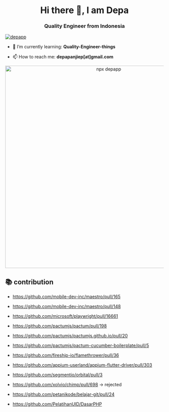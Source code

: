<h1 align="center">Hi there 👋, I am Depa</h1>
<h3 align="center">Quality Engineer from Indonesia</h3>

<p align="left"> <a href="https://twitter.com/depapp" target="blank"><img src="https://img.shields.io/twitter/follow/depapp?logo=twitter&style=for-the-badge" alt="depapp" /></a> </p>

- 🌱 I’m currently learning: **Quality-Engineer-things**

- 📫 How to reach me: **depapanjiep[at]gmail.com**

<p align="center">
  <img width="642" alt="npx depapp" src="https://user-images.githubusercontent.com/6134774/117261311-36966080-ae7a-11eb-8431-551d897e7e20.png">
</p>

## :books: contribution

- https://github.com/mobile-dev-inc/maestro/pull/165

- https://github.com/mobile-dev-inc/maestro/pull/148

- https://github.com/microsoft/playwright/pull/16661

- https://github.com/pactumjs/pactum/pull/198

- https://github.com/pactumjs/pactumjs.github.io/pull/20

- https://github.com/pactumjs/pactum-cucumber-boilerplate/pull/5

- https://github.com/fireship-io/flamethrower/pull/36

- https://github.com/appium-userland/appium-flutter-driver/pull/303

- https://github.com/segmentio/orbital/pull/3

- https://github.com/xolvio/chimp/pull/698 -> rejected

- https://github.com/petanikode/belajar-git/pull/24

- https://github.com/PelatihanUID/DasarPHP
